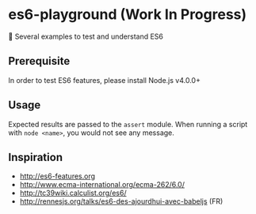# es6-playground (Work In Progress)
:notebook: Several examples to test and understand ES6

## Prerequisite

In order to test ES6 features, please install Node.js v4.0.0+

## Usage

Expected results are passed to the `assert` module.
When running a script with `node <name>`, you would not see any message.

## Inspiration

- http://es6-features.org
- http://www.ecma-international.org/ecma-262/6.0/
- http://tc39wiki.calculist.org/es6/
- http://rennesjs.org/talks/es6-des-ajourdhui-avec-babeljs (FR)
